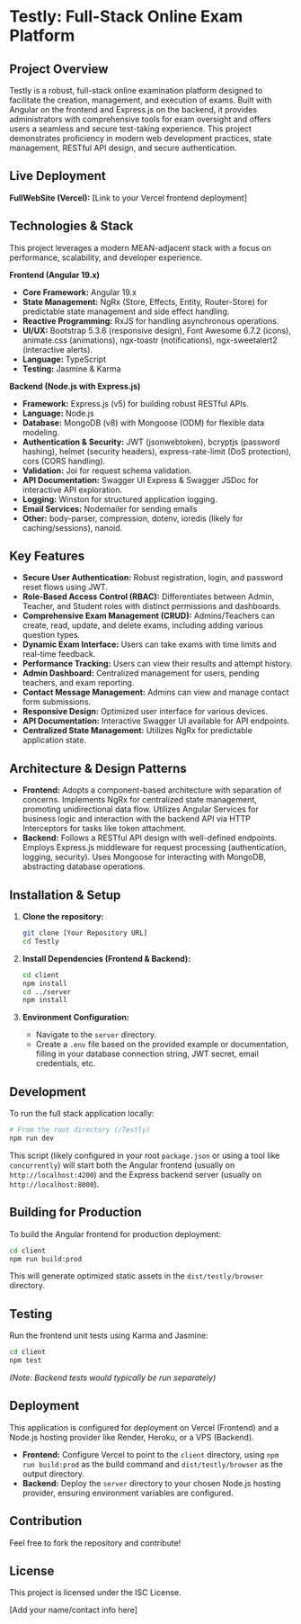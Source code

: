 # Testly: Full-Stack Online Exam Platform

## Project Overview

Testly is a robust, full-stack online examination platform designed to facilitate the creation, management, and execution of exams. Built with Angular on the frontend and Express.js on the backend, it provides administrators with comprehensive tools for exam oversight and offers users a seamless and secure test-taking experience. This project demonstrates proficiency in modern web development practices, state management, RESTful API design, and secure authentication.

## Live Deployment

**FullWebSite (Vercel):** [Link to your Vercel frontend deployment]


## Technologies & Stack

This project leverages a modern MEAN-adjacent stack with a focus on performance, scalability, and developer experience.

**Frontend (Angular 19.x)**

- **Core Framework:** Angular 19.x
- **State Management:** NgRx (Store, Effects, Entity, Router-Store) for predictable state management and side effect handling.
- **Reactive Programming:** RxJS for handling asynchronous operations.
- **UI/UX:** Bootstrap 5.3.6 (responsive design), Font Awesome 6.7.2 (icons), animate.css (animations), ngx-toastr (notifications), ngx-sweetalert2 (interactive alerts).
- **Language:** TypeScript
- **Testing:** Jasmine & Karma

**Backend (Node.js with Express.js)**

- **Framework:** Express.js (v5) for building robust RESTful APIs.
- **Language:** Node.js
- **Database:** MongoDB (v8) with Mongoose (ODM) for flexible data modeling.
- **Authentication & Security:** JWT (jsonwebtoken), bcryptjs (password hashing), helmet (security headers), express-rate-limit (DoS protection), cors (CORS handling).
- **Validation:** Joi for request schema validation.
- **API Documentation:** Swagger UI Express & Swagger JSDoc for interactive API exploration.
- **Logging:** Winston for structured application logging.
- **Email Services:** Nodemailer for sending emails
- **Other:** body-parser, compression, dotenv, ioredis (likely for caching/sessions), nanoid.

## Key Features

- **Secure User Authentication:** Robust registration, login, and password reset flows using JWT.
- **Role-Based Access Control (RBAC):** Differentiates between Admin, Teacher, and Student roles with distinct permissions and dashboards.
- **Comprehensive Exam Management (CRUD):** Admins/Teachers can create, read, update, and delete exams, including adding various question types.
- **Dynamic Exam Interface:** Users can take exams with time limits and real-time feedback.
- **Performance Tracking:** Users can view their results and attempt history.
- **Admin Dashboard:** Centralized management for users, pending teachers, and exam reporting.
- **Contact Message Management:** Admins can view and manage contact form submissions.
- **Responsive Design:** Optimized user interface for various devices.
- **API Documentation:** Interactive Swagger UI available for API endpoints.
- **Centralized State Management:** Utilizes NgRx for predictable application state.

## Architecture & Design Patterns

- **Frontend:** Adopts a component-based architecture with separation of concerns. Implements NgRx for centralized state management, promoting unidirectional data flow. Utilizes Angular Services for business logic and interaction with the backend API via HTTP Interceptors for tasks like token attachment.
- **Backend:** Follows a RESTful API design with well-defined endpoints. Employs Express.js middleware for request processing (authentication, logging, security). Uses Mongoose for interacting with MongoDB, abstracting database operations.

## Installation & Setup

1.  **Clone the repository:**

    ```bash
    git clone [Your Repository URL]
    cd Testly
    ```

2.  **Install Dependencies (Frontend & Backend):**

    ```bash
    cd client
    npm install
    cd ../server
    npm install
    ```

3.  **Environment Configuration:**
    - Navigate to the `server` directory.
    - Create a `.env` file based on the provided example or documentation, filling in your database connection string, JWT secret, email credentials, etc.

## Development

To run the full stack application locally:

```bash
# From the root directory (/Testly)
npm run dev
```

This script (likely configured in your root `package.json` or using a tool like `concurrently`) will start both the Angular frontend (usually on `http://localhost:4200`) and the Express backend server (usually on `http://localhost:8000`).

## Building for Production

To build the Angular frontend for production deployment:

```bash
cd client
npm run build:prod
```

This will generate optimized static assets in the `dist/testly/browser` directory.

## Testing

Run the frontend unit tests using Karma and Jasmine:

```bash
cd client
npm test
```

_(Note: Backend tests would typically be run separately)_

## Deployment

This application is configured for deployment on Vercel (Frontend) and a Node.js hosting provider like Render, Heroku, or a VPS (Backend).

- **Frontend:** Configure Vercel to point to the `client` directory, using `npm run build:prod` as the build command and `dist/testly/browser` as the output directory.
- **Backend:** Deploy the `server` directory to your chosen Node.js hosting provider, ensuring environment variables are configured.

## Contribution

Feel free to fork the repository and contribute!

## License

This project is licensed under the ISC License.

[Add your name/contact info here]
